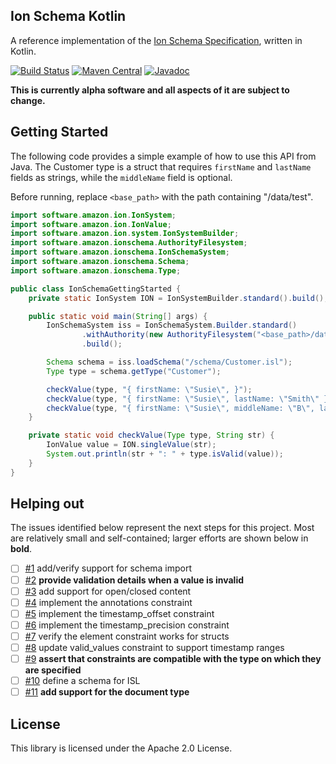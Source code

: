 ## Ion Schema Kotlin

A reference implementation of the [Ion Schema Specification](https://amzn.github.io/ion-schema/docs/spec.html),
written in Kotlin.

[![Build Status](https://travis-ci.org/amzn/ion-schema-kotlin.svg)](https://travis-ci.org/amzn/ion-schema-kotlin)
[![Maven Central](https://maven-badges.herokuapp.com/maven-central/software.amazon.ion/ion-schema-kotlin/badge.svg)](https://maven-badges.herokuapp.com/maven-central/software.amazon.ion/ion-schema-kotlin)
[![Javadoc](https://javadoc-badge.appspot.com/software.amazon.ion/ion-schema-kotlin.svg?label=javadoc)](http://www.javadoc.io/doc/software.amazon.ion/ion-schema-kotlin)

**This is currently alpha software and all aspects of it are subject
to change.**

## Getting Started

The following code provides a simple example of how to use this
API from Java. The Customer type is a struct that requires
`firstName` and `lastName` fields as strings, while the
`middleName` field is optional.

Before running, replace `<base_path>` with the path containing
"/data/test".

```java
import software.amazon.ion.IonSystem;
import software.amazon.ion.IonValue;
import software.amazon.ion.system.IonSystemBuilder;
import software.amazon.ionschema.AuthorityFilesystem;
import software.amazon.ionschema.IonSchemaSystem;
import software.amazon.ionschema.Schema;
import software.amazon.ionschema.Type;

public class IonSchemaGettingStarted {
    private static IonSystem ION = IonSystemBuilder.standard().build();

    public static void main(String[] args) {
        IonSchemaSystem iss = IonSchemaSystem.Builder.standard()
                .withAuthority(new AuthorityFilesystem("<base_path>/data/test"))
                .build();

        Schema schema = iss.loadSchema("/schema/Customer.isl");
        Type type = schema.getType("Customer");

        checkValue(type, "{ firstName: \"Susie\", }");
        checkValue(type, "{ firstName: \"Susie\", lastName: \"Smith\" }");
        checkValue(type, "{ firstName: \"Susie\", middleName: \"B\", lastName: \"Smith\" }");
    }

    private static void checkValue(Type type, String str) {
        IonValue value = ION.singleValue(str);
        System.out.println(str + ": " + type.isValid(value));
    }
}
```

## Helping out

The issues identified below represent the next steps for this project.
Most are relatively small and self-contained;  larger efforts are
shown below in **bold**.

- [ ] [#1](https://github.com/amzn/ion-schema-kotlin/issues/1) add/verify support for schema import
- [ ] [#2](https://github.com/amzn/ion-schema-kotlin/issues/2) **provide validation details when a value is invalid**
- [ ] [#3](https://github.com/amzn/ion-schema-kotlin/issues/3) add support for open/closed content
- [ ] [#4](https://github.com/amzn/ion-schema-kotlin/issues/4) implement the annotations constraint
- [ ] [#5](https://github.com/amzn/ion-schema-kotlin/issues/5) implement the timestamp_offset constraint
- [ ] [#6](https://github.com/amzn/ion-schema-kotlin/issues/6) implement the timestamp_precision constraint
- [ ] [#7](https://github.com/amzn/ion-schema-kotlin/issues/7) verify the element constraint works for structs
- [ ] [#8](https://github.com/amzn/ion-schema-kotlin/issues/8) update valid_values constraint to support timestamp ranges
- [ ] [#9](https://github.com/amzn/ion-schema-kotlin/issues/9) **assert that constraints are compatible with the type on which they are specified**
- [ ] [#10](https://github.com/amzn/ion-schema-kotlin/issues/10) define a schema for ISL
- [ ] [#11](https://github.com/amzn/ion-schema-kotlin/issues/11) **add support for the document type**

## License

This library is licensed under the Apache 2.0 License. 

